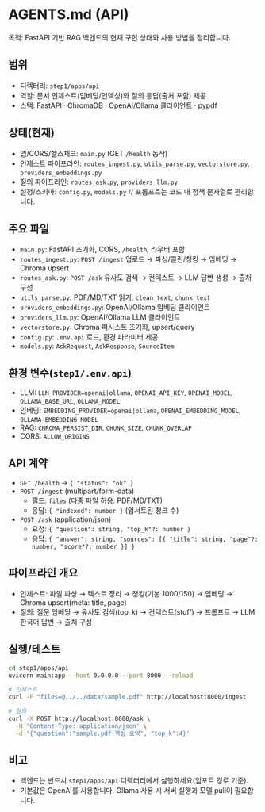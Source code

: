 # AGENTS.md (API)

목적: FastAPI 기반 RAG 백엔드의 현재 구현 상태와 사용 방법을 정리합니다.

## 범위
- 디렉터리: `step1/apps/api`
- 역할: 문서 인제스트(임베딩/인덱싱)와 질의 응답(출처 포함) 제공
- 스택: FastAPI · ChromaDB · OpenAI/Ollama 클라이언트 · pypdf

## 상태(현재)
- 앱/CORS/헬스체크: `main.py` (GET `/health` 동작)
- 인제스트 파이프라인: `routes_ingest.py`, `utils_parse.py`, `vectorstore.py`, `providers_embeddings.py`
- 질의 파이프라인: `routes_ask.py`, `providers_llm.py`
- 설정/스키마: `config.py`, `models.py`
// 프롬프트는 코드 내 정책 문자열로 관리합니다.

## 주요 파일
- `main.py`: FastAPI 초기화, CORS, `/health`, 라우터 포함
- `routes_ingest.py`: `POST /ingest` 업로드 → 파싱/클린/청킹 → 임베딩 → Chroma upsert
- `routes_ask.py`: `POST /ask` 유사도 검색 → 컨텍스트 → LLM 답변 생성 → 출처 구성
- `utils_parse.py`: PDF/MD/TXT 읽기, `clean_text`, `chunk_text`
- `providers_embeddings.py`: OpenAI/Ollama 임베딩 클라이언트
- `providers_llm.py`: OpenAI/Ollama LLM 클라이언트
- `vectorstore.py`: Chroma 퍼시스트 초기화, upsert/query
- `config.py`: `.env.api` 로드, 환경 파라미터 제공
- `models.py`: `AskRequest`, `AskResponse`, `SourceItem`

## 환경 변수(`step1/.env.api`)
- LLM: `LLM_PROVIDER=openai|ollama`, `OPENAI_API_KEY`, `OPENAI_MODEL`, `OLLAMA_BASE_URL`, `OLLAMA_MODEL`
- 임베딩: `EMBEDDING_PROVIDER=openai|ollama`, `OPENAI_EMBEDDING_MODEL`, `OLLAMA_EMBEDDING_MODEL`
- RAG: `CHROMA_PERSIST_DIR`, `CHUNK_SIZE`, `CHUNK_OVERLAP`
- CORS: `ALLOW_ORIGINS`

## API 계약
- `GET /health` → `{ "status": "ok" }`
- `POST /ingest` (multipart/form-data)
  - 필드: `files` (다중 파일 허용: PDF/MD/TXT)
  - 응답: `{ "indexed": number }` (업서트된 청크 수)
- `POST /ask` (application/json)
  - 요청: `{ "question": string, "top_k"?: number }`
  - 응답: `{ "answer": string, "sources": [{ "title": string, "page"?: number, "score"?: number }] }`

## 파이프라인 개요
- 인제스트: 파일 파싱 → 텍스트 정리 → 청킹(기본 1000/150) → 임베딩 → Chroma upsert(meta: title, page)
- 질의: 질문 임베딩 → 유사도 검색(top_k) → 컨텍스트(stuff) → 프롬프트 → LLM 한국어 답변 → 출처 구성

## 실행/테스트
```bash
cd step1/apps/api
uvicorn main:app --host 0.0.0.0 --port 8000 --reload

# 인제스트
curl -F "files=@../../data/sample.pdf" http://localhost:8000/ingest

# 질의
curl -X POST http://localhost:8000/ask \
  -H 'Content-Type: application/json' \
  -d '{"question":"sample.pdf 핵심 요약", "top_k":4}'
```

## 비고
- 백엔드는 반드시 `step1/apps/api` 디렉터리에서 실행하세요(임포트 경로 기준).
- 기본값은 OpenAI를 사용합니다. Ollama 사용 시 서버 실행과 모델 pull이 필요합니다.
